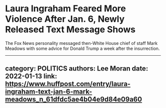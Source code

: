 # Laura Ingraham Feared More Violence After Jan. 6, Newly Released Text Message Shows

The Fox News personality messaged then-White House chief of staff Mark Meadows with some advice for Donald Trump a week after the insurrection.

---
category: POLITICS
authors: Lee Moran
date: 2022-01-13
link: https://www.huffpost.com/entry/laura-ingraham-text-jan-6-mark-meadows_n_61dfdc5ae4b04e9d84e09a60
---
